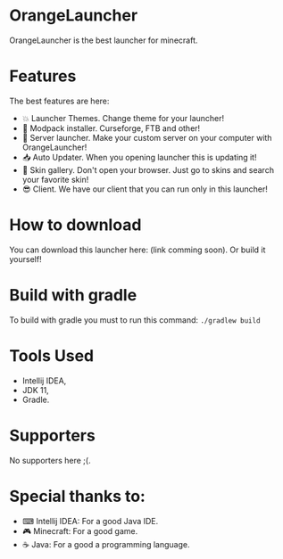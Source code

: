 # OrangeLauncher
OrangeLauncher is the best launcher for minecraft.
# Features
The best features are here:
- 💥 Launcher Themes. Change theme for your launcher!
- 🔧 Modpack installer. Curseforge, FTB and other!
- 📡 Server launcher. Make your custom server on your computer with OrangeLauncher!
- 📥 Auto Updater. When you opening launcher this is updating it!
- 🧔 Skin gallery. Don't open your browser. Just go to skins and search your favorite skin!
- 😎 Client. We have our client that you can run only in this launcher!
# How to download
You can download this launcher here: (link comming soon).
Or build it yourself!
# Build with gradle
To build with gradle you must to run this command:
```./gradlew build```
# Tools Used
- Intellij IDEA,
- JDK 11,
- Gradle.
# Supporters
No supporters here ;(.
# Special thanks to:
- ⌨ Intellij IDEA: For a good Java IDE.
- 🎮 Minecraft: For a good game.
- ☕ Java: For a good a programming language.
